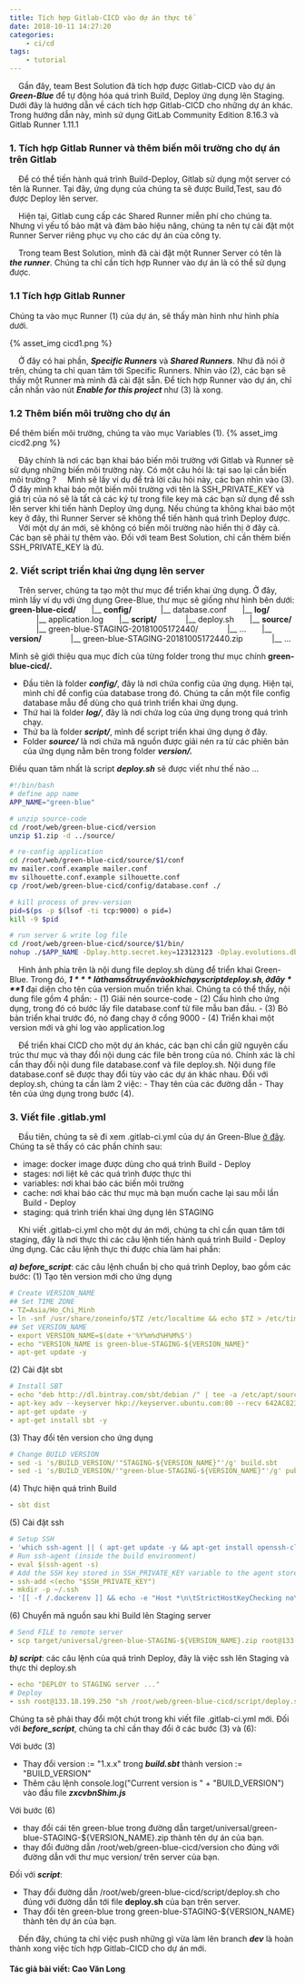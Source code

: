```yaml
---
title: Tích hợp Gitlab-CICD vào dự án thực tế
date: 2018-10-11 14:27:20
categories: 
    - ci/cd
tags: 
    - tutorial
---
```


&nbsp;&nbsp;&nbsp;&nbsp;Gần đây, team Best Solution đã tích hợp được Gitlab-CICD vào dự án ___Green-Blue___ để tự động hóa quá trình Build, Deploy ứng dụng lên Staging. Dưới đây là hướng dẫn về cách tích hợp Gitlab-CICD cho những dự án khác. Trong hướng dẫn này, mình sử dụng GitLab Community Edition 8.16.3 và Gitlab Runner 1.11.1

<!-- more -->

### __1. Tích hợp Gitlab Runner và thêm biến môi trường cho dự án trên Gitlab__
&nbsp;&nbsp;&nbsp;&nbsp;Để có thể tiến hành quá trình Build-Deploy, Gitlab sử dụng một server có tên là Runner. Tại đây, ứng dụng của chúng ta sẽ được Build,Test, sau đó được Deploy lên server. 

&nbsp;&nbsp;&nbsp;&nbsp;Hiện tại, Gitlab cung cấp các Shared Runner miễn phí cho chúng ta. Nhưng vì yếu tố bảo mật và đảm bảo hiệu năng, chúng ta nên tự cài đặt một Runner Server riêng phục vụ cho các dự án của công ty.

&nbsp;&nbsp;&nbsp;&nbsp;Trong team Best Solution, mình đã cài đặt một Runner Server có tên là ___the runner___. Chúng ta chỉ cần tích hợp Runner vào dự án là có thể sử dụng được.

### __1.1 Tích hợp Gitlab Runner__
Chúng ta vào mục Runner (1) của dự án, sẽ thấy màn hình như hình phía dưới.

{% asset_img cicd1.png %}

&nbsp;&nbsp;&nbsp;&nbsp;Ở đây có hai phần, ___Specific Runners___ và ___Shared Runners___. Như đã nói ở trên, chúng ta chỉ quan tâm tới Specific Runners. Nhìn vào (2), các bạn sẽ thấy một Runner mà mình đã cài đặt sẵn. Để tích hợp Runner vào dự án, chỉ cần nhấn vào nút ___Enable for this project___ như (3) là xong.

### __1.2 Thêm biến môi trường cho dự án__
Để thêm biến môi trường, chúng ta vào mục Variables (1).
{% asset_img cicd2.png %}

&nbsp;&nbsp;&nbsp;&nbsp;Đây chính là nơi các bạn khai báo biến môi trường với Gitlab và Runner sẽ sử dụng những biến môi trường này. Có một câu hỏi là: tại sao lại cần biến môi trường ?
&nbsp;&nbsp;&nbsp;&nbsp;Mình sẽ lấy ví dụ để trả lời câu hỏi này, các bạn nhìn vào (3). Ở đây mình khai báo một biến môi trường với tên là SSH_PRIVATE_KEY và giá trị của nó sẽ là tất cả các ký tự trong file key mà các bạn sử dụng để ssh lên server khi tiến hành Deploy ứng dụng. Nếu chúng ta không khai báo một key ở đây, thì Runner Server sẽ không thể tiến hành quá trình Deploy được.
&nbsp;&nbsp;&nbsp;&nbsp;Với một dự án mới, sẽ không có biến môi trường nào hiển thị ở đây cả. Các bạn sẽ phải tự thêm vào. Đối với team Best Solution, chỉ cần thêm biến SSH_PRIVATE_KEY là đủ. 

### __2. Viết script triển khai ứng dụng lên server__
&nbsp;&nbsp;&nbsp;&nbsp;Trên server, chúng ta tạo một thư mục để triển khai ứng dụng. Ở đây, mình lấy ví dụ với ứng dụng Gree-Blue, thư mục sẽ giống như hình bên dưới:
__green-blue-cicd/__
&nbsp;&nbsp;&nbsp;&nbsp;&nbsp;&nbsp;|\__ __config/__
&nbsp;&nbsp;&nbsp;&nbsp;&nbsp;&nbsp;&nbsp;&nbsp;&nbsp;&nbsp;&nbsp;&nbsp;|\__ database.conf
&nbsp;&nbsp;&nbsp;&nbsp;&nbsp;&nbsp;|\__ __log/__
&nbsp;&nbsp;&nbsp;&nbsp;&nbsp;&nbsp;&nbsp;&nbsp;&nbsp;&nbsp;&nbsp;&nbsp;|\__ application.log
&nbsp;&nbsp;&nbsp;&nbsp;&nbsp;&nbsp;|\__ __script/__
&nbsp;&nbsp;&nbsp;&nbsp;&nbsp;&nbsp;&nbsp;&nbsp;&nbsp;&nbsp;&nbsp;&nbsp;|\__ deploy.sh
&nbsp;&nbsp;&nbsp;&nbsp;&nbsp;&nbsp;|\__ __source/__
&nbsp;&nbsp;&nbsp;&nbsp;&nbsp;&nbsp;&nbsp;&nbsp;&nbsp;&nbsp;&nbsp;&nbsp;|\__ green-blue-STAGING-20181005172440/
&nbsp;&nbsp;&nbsp;&nbsp;&nbsp;&nbsp;&nbsp;&nbsp;&nbsp;&nbsp;&nbsp;&nbsp;|\__ ...
&nbsp;&nbsp;&nbsp;&nbsp;&nbsp;&nbsp;|\__ __version/__
&nbsp;&nbsp;&nbsp;&nbsp;&nbsp;&nbsp;&nbsp;&nbsp;&nbsp;&nbsp;&nbsp;&nbsp;|\__ green-blue-STAGING-20181005172440.zip
&nbsp;&nbsp;&nbsp;&nbsp;&nbsp;&nbsp;&nbsp;&nbsp;&nbsp;&nbsp;&nbsp;&nbsp;|\__ ...

Mình sẽ giới thiệu qua mục đích của từng folder trong thư mục chính __green-blue-cicd/.__

- Đầu tiên là folder _**config/**_, đây là nơi chứa config của ứng dụng. Hiện tại, mình chỉ để config của database trong đó. Chúng ta cần một file config database mẫu để dùng cho quá trình triển khai ứng dụng.
- Thứ hai là folder _**log/**_, đây là nơi chứa log của ứng dụng trong quá trình chạy.
- Thứ ba là folder _**script/**_, mình để script triển khai ứng dụng ở đây.
- Folder _**source/**_ là nơi chứa mã nguồn được giải nén ra từ các phiên bản của ứng dụng nằm bên trong folder _**version/.**_

Điều quan tâm nhất là script ___deploy.sh___ sẽ được viết như thế nào ...
```bash
#!/bin/bash
# define app name
APP_NAME="green-blue"

# unzip source-code
cd /root/web/green-blue-cicd/version
unzip $1.zip -d ../source/

# re-config application
cd /root/web/green-blue-cicd/source/$1/conf
mv mailer.conf.example mailer.conf
mv silhouette.conf.example silhouette.conf
cp /root/web/green-blue-cicd/config/database.conf ./

# kill process of prev-version
pid=$(ps -p $(lsof -ti tcp:9000) o pid=)
kill -9 $pid

# run server & write log file
cd /root/web/green-blue-cicd/source/$1/bin/
nohup ./$APP_NAME -Dplay.http.secret.key=123123123 -Dplay.evolutions.db.default.autoApply=true -Dhttp.port=9000 > /root/web/green-blue-cicd/log/application.log &
```
&nbsp;&nbsp;&nbsp;&nbsp;Hình ảnh phía trên là nội dung file deploy.sh dùng để triển khai Green-Blue. Trong đó, ***$1*** là tham số truyền vào khi chạy script deploy.sh, ở đây ***$1*** đại diện cho tên của version muốn triển khai. Chúng ta có thể thấy, nội dung file gồm 4 phần:
\- (1) Giải nén source-code
\- (2) Cấu hình cho ứng dụng, trong đó có bước lấy file database.conf từ file mẫu ban đầu.
\- (3) Bỏ bản triển khai trước đó, nó đang chạy ở cổng 9000
\- (4) Triển khai một version mới và ghi log vào application.log

&nbsp;&nbsp;&nbsp;&nbsp;Để triển khai CICD cho một dự án khác, các bạn chỉ cần giữ nguyên cấu trúc thư mục và thay đổi nội dung các file bên trong của nó. Chính xác là chỉ cần thay đổi nội dung file database.conf và file deploy.sh. Nội dung file database.conf sẽ được thay đổi tùy vào các dự án khác nhau. Đối với deploy.sh, chúng ta cần làm 2 việc:
\- Thay tên của các đường dẫn
\- Thay tên của ứng dụng trong bước (4).

### __3. Viết file .gitlab.yml__
&nbsp;&nbsp;&nbsp;&nbsp;Đầu tiên, chúng ta sẽ đi xem .gitlab-ci.yml của dự án Green-Blue [ở đây](https://github.com/LongCaoBK/note-for-scala/blob/master/.gitlab-ci.yml).
Chúng ta sẽ thấy có các phần chính sau:
- image: docker image được dùng cho quá trình Build - Deploy
- stages: nơi liệt kê các quá trình được thực thi
- variables: nơi khai báo các biến  môi trường 
- cache: nơi khai báo các thư mục mà bạn muốn cache lại sau mỗi lần Build - Deploy
- staging: quá trình triển khai ứng dụng lên STAGING

&nbsp;&nbsp;&nbsp;&nbsp;Khi viết .gitlab-ci.yml cho một dự án mới, chúng ta chỉ cần quan tâm tới staging, đây là nơi thực thi các câu lệnh tiến hành quá trình Build - Deploy ứng dụng. Các câu lệnh thực thi được chia làm hai phần:

***a) before_script***: các câu lệnh chuẩn bị cho quá trình Deploy, bao gồm các bước:
(1) Tạo tên version mới cho ứng dụng
```yml
# Create VERSION_NAME
## Set TIME ZONE
- TZ=Asia/Ho_Chi_Minh
- ln -snf /usr/share/zoneinfo/$TZ /etc/localtime && echo $TZ > /etc/timezone
## Set VERSION_NAME
- export VERSION_NAME=$(date +'%Y%m%d%H%M%S')
- echo "VERSION_NAME is green-blue-STAGING-${VERSION_NAME}"
- apt-get update -y
```
(2) Cài đặt sbt
```yml
# Install SBT
- echo "deb http://dl.bintray.com/sbt/debian /" | tee -a /etc/apt/sources.list.d/sbt.list
- apt-key adv --keyserver hkp://keyserver.ubuntu.com:80 --recv 642AC823
- apt-get update -y
- apt-get install sbt -y
```
(3) Thay đổi tên version cho ứng dụng
```yml
# Change BUILD VERSION
- sed -i 's/BUILD_VERSION/'"STAGING-${VERSION_NAME}"'/g' build.sbt
- sed -i 's/BUILD_VERSION/'"green-blue-STAGING-${VERSION_NAME}"'/g' public/javascripts/zxcvbnShim.js
```
(4) Thực hiện quá trình Build
```yml
- sbt dist
```
(5) Cài đặt ssh
```yml
# Setup SSH
- 'which ssh-agent || ( apt-get update -y && apt-get install openssh-client -y )'
# Run ssh-agent (inside the build environment)
- eval $(ssh-agent -s)
# Add the SSH key stored in SSH_PRIVATE_KEY variable to the agent store
- ssh-add <(echo "$SSH_PRIVATE_KEY")
- mkdir -p ~/.ssh
- '[[ -f /.dockerenv ]] && echo -e "Host *\n\tStrictHostKeyChecking no\n\n" > ~/.ssh/config'
```
(6) Chuyển mã nguồn sau khi Build lên Staging server
```yml
# Send FILE to remote server
- scp target/universal/green-blue-STAGING-${VERSION_NAME}.zip root@133.18.199.250:/root/web/green-blue-cicd/version
```

___b) script___: các câu lệnh của quá trình Deploy, đây là việc ssh lên Staging và thực thi deploy.sh
```yml
- echo "DEPLOY to STAGING server ..."
# Deploy
- ssh root@133.18.199.250 "sh /root/web/green-blue-cicd/script/deploy.sh green-blue-STAGING-${VERSION_NAME}"
```

Chúng ta sẽ phải thay đổi một chút trong khi viết file .gitlab-ci.yml mới.
Đối với ***before_script***, chúng ta chỉ cần thay đổi ở các bước (3) và (6):

Với bước (3)
* Thay đổi version := "1.x.x" trong ___build.sbt___ thành version := "BUILD_VERSION"
* Thêm câu lệnh console.log("Current version is " + "BUILD_VERSION") vào đầu file ___zxcvbnShim.js___

Với bước (6)
* thay đổi cái tên green-blue trong đường dẫn target/universal/green-blue-STAGING-${VERSION_NAME}.zip thành tên dự án của bạn.
* thay đổi đường dẫn /root/web/green-blue-cicd/version cho đúng với đường dẫn với thư mục version/ trên server của bạn.

Đối với ___script___:
* Thay đổi đường dẫn /root/web/green-blue-cicd/script/deploy.sh cho đúng với đường dẫn tới file **deploy.sh** của bạn trên server.
* Thay đổi tên green-blue trong green-blue-STAGING-${VERSION_NAME} thành tên dự án của bạn.

&nbsp;&nbsp;&nbsp;&nbsp;Đến đây, chúng ta chỉ việc push những gì vừa làm lên branch ___dev___ là hoàn thành xong việc tích hợp Gitlab-CICD cho dự án mới.

#### Tác giả bài viết: Cao Văn Long




